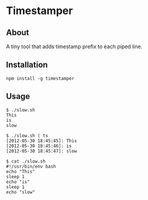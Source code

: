 Timestamper
===========


About
-----
A tiny tool that adds timestamp prefix to each piped line.

Installation
------------

    npm install -g timestamper


Usage
-----

    $ ./slow.sh
    This
    is
    slow

    $ ./slow.sh | ts
    [2012-05-30 18:45:45]: This
    [2012-05-30 18:45:46]: is
    [2012-05-30 18:45:47]: slow

    $ cat ./slow.sh
    #!/usr/bin/env bash
    echo "This"
    sleep 1
    echo "is"
    sleep 1
    echo "slow"
